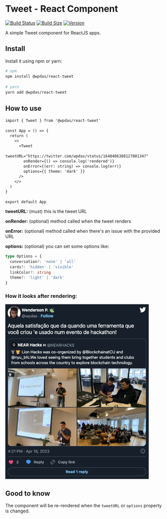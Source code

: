 # Tweet - React Component

[![Build Status](https://img.shields.io/github/actions/workflow/status/wpdas/react-tweet/publish.yml?style=for-the-badge&colorB=000000)](https://github.com/wpdas/react-tweet/actions?query=workflow%3Apublish)
[![Build Size](https://img.shields.io/bundlephobia/minzip/@wpdas/react-tweet?color=000000&label=bundle&style=for-the-badge)](https://bundlephobia.com/package/react-tweet)
[![Version](https://img.shields.io/npm/v/@wpdas/react-tweet?style=for-the-badge&colorB=000000)](https://www.npmjs.com/package/react-tweet)

A simple Tweet component for ReactJS apps.

## Install

Install it using npm or yarn:

```sh
# npm
npm install @wpdas/react-tweet

# yarn
yarn add @wpdas/react-tweet
```

## How to use

```tsx
import { Tweet } from '@wpdas/react-tweet'

const App = () => {
  return (
    <>
      <Tweet
        tweetURL="https://twitter.com/wpdas/status/1648406388127801347"
        onRender={() => console.log('rendered')}
        onError={(err: string) => console.log(err)}
        options={{ theme: 'dark' }}
      />
    </>
  )
}

export default App
```

**tweetURL:** (must) this is the tweet URL

**onRender:** (optional) method called when the tweet renders

**onError:** (optional) method called when there's an issue with the provided URL

**options:** (optional) you can set some options like:

```ts
type Options = {
  conversation?: 'none' | 'all'
  cards?: 'hidden' | 'visible'
  linkColor?: string
  theme?: 'light' | 'dark'
}
```

### How it looks after rendering:

<img src='./md/tweet.png' height='550' alt='Tweet example' />

## Good to know

The component will be re-rendered when the `tweetURL` or `options` property is changed.
